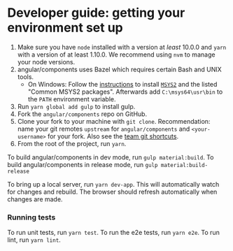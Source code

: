 # Developer guide: getting your environment set up

1. Make sure you have `node` installed with a version at _least_ 10.0.0 and `yarn` with a version
   of at least 1.10.0. We recommend using `nvm` to manage your node versions.
2. angular/components uses Bazel which requires certain Bash and UNIX tools.
   - On Windows: Follow the [instructions](https://docs.bazel.build/versions/master/install-windows.html#5-optional-install-compilers-and-language-runtimes)
   to install [`MSYS2`](https://www.msys2.org/) and the listed "Common MSYS2 packages".
   Afterwards add `C:\msys64\usr\bin` to the `PATH` environment variable.
3. Run `yarn global add gulp` to install gulp.
4. Fork the `angular/components` repo on GitHub.
5. Clone your fork to your machine with `git clone`.
   Recommendation: name your git remotes `upstream` for `angular/components`
   and `<your-username>` for your fork. Also see the [team git shortcuts](https://github.com/angular/components/wiki/Team-git----bash-shortcuts).
6. From the root of the project, run `yarn`.


To build angular/components in dev mode, run `gulp material:build`.
To build angular/components in release mode, run `gulp material:build-release`

To bring up a local server, run `yarn dev-app`. This will automatically watch for changes
and rebuild. The browser should refresh automatically when changes are made.

### Running tests

To run unit tests, run `yarn test`.
To run the e2e tests, run `yarn e2e`.
To run lint, run `yarn lint`.
